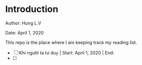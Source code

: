 # Introduction
Author: Hung L.V 

Date: April 1, 2020

This repo is the place where I am keeping track my reading list. 

- [ ] Khi người ta tư duy | Start: April 1, 2020 | End: 
- [ ] 

